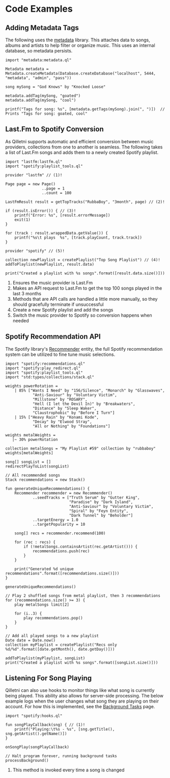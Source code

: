 # Code Examples

## Adding Metadata Tags

The following uses the [metadata](https://qilletni-docs.yarr.is/library/metadata/) library. This attaches data to songs, albums and artists to help filter or organize music. This uses an internal database, so metadata persists.

```qilletni
import "metadata:metadata.ql"

Metadata metadata = Metadata.createMetadata(Database.createDatabase("localhost", 5444, "metadata", "admin", "pass"))

song mySong = "God Knows" by "Knocked Loose"

metadata.addTag(mySong, "goated")
metadata.addTag(mySong, "cool")

printf("Tags for song: %s", [metadata.getTags(mySong).join(", ")])  // Prints "Tags for song: goated, cool"

```

## Last.Fm to Spotify Conversion

As Qilletni supports automatic and efficient conversion between music providers, collections from one to another is seamless. The following takes a list of Last.Fm songs and adds them to a newly created Spotify playlist.

```qilletni
import "lastfm:lastfm.ql"
import "spotify:playlist_tools.ql"

provider "lastfm" // (1)!

Page page = new Page()
                ..page = 1
                ..count = 100

LastFmResult result = getTopTracks("RubbaBoy", "3month", page) // (2)!

if (result.isError()) { // (3)!
    printf("Error: %s", [result.errorMessage])
    exit(1)
}

for (track : result.wrappedData.getValue()) {
    printf("%s\t plays  %s", [track.playCount, track.track])
}

provider "spotify" // (5)!

collection newPlaylist = createPlaylist("Top Song Playlist") // (4)!
addToPlaylist(newPlaylist, result.data)

print("Created a playlist with %s songs".format([result.data.size()]))
```

1. Ensures the music provider is Last.Fm
2. Makes an API request to Last.Fm to get the top 100 songs played in the last 3 months
3. Methods that are API calls are handled a little more manually, so they should gracefully terminate if unsuccessful
4. Create a new Spotify playlist and add the songs
5. Switch the music provider to Spotify so conversion happens when needed

## Spotify Recommendation API

The Spotify library's [Recommender](https://qilletni-docs.yarr.is/library/spotify/entity/Recommender) entity, the full Spotify recommendation system can be utilized to fine tune music selections.

```qilletni
import "spotify:recommendations.ql"
import "spotify:play_redirect.ql"
import "spotify:playlist_tools.ql"
import "std:types/collections/stack.ql"

weights powerRotation =
    | 85% ["Wants I Need" by "156/Silence", "Monarch" by "Glasswaves",
            "Anti-Saviour" by "Voluntary Victim",
            "Millstone" by "ROSARY",
            "Hell (I let the Devil In)" by "Breakwaters",
            "Distance" by "Sleep Waker",
            "Claustrophobic" by "Before I Turn"]
    | 15% ["Heavy Rain" by "Konami Kode",
            "Decay" by "Elwood Stray",
            "All or Nothing" by "Foundations"]

weights metalWeights =
   |~ 30% powerRotation

collection metalSongs = "My Playlist #59" collection by "rubbaboy" weights[metalWeights]

song[] songList = []
redirectPlayToList(songList)

// All recommended songs
Stack recommendations = new Stack()

fun generateUniqueRecommendations() {
    Recommender recommender = new Recommender()
            ..seedTracks = ["Truth Serum" by "Gutter King", 
                            "Paradise" by "Dark Island",
                            "Anti-Saviour" by "Voluntary Victim",
                            "Spiral" by "Feyn Entity",
                            "Dark Tunnel" by "Beholder"]
            ..targetEnergy = 1.0
            ..targetPopularity = 10

    song[] recs = recommender.recommend(100)

    for (rec : recs) {
        if (!metalSongs.containsArtist(rec.getArtist())) {
            recommendations.push(rec)
        }
    }
    
    print("Generated %d unique recommendations".format([recommendations.size()]))
}

generateUniqueRecommendations()

// Play 2 shuffled songs from metal playlist, then 3 recommendations
for (recommendations.size() >= 3) {
    play metalSongs limit[2]

    for (i..3) {
        play recommendations.pop()
    }
}

// Add all played songs to a new playlist
Date date = Date.now()
collection myPlaylist = createPlaylist("Recs only %d/%d".format([date.getMonth(), date.getDay()]))

addToPlaylist(myPlaylist, songList)
print("Created a playlist with %s songs".format([songList.size()]))
```

## Listening For Song Playing

Qilletni can also use hooks to monitor things like what song is currently being played. This ability also allows for server-side processing. The below example logs when the user changes what song they are playing on their account. For how this is implemented, see the [Background Tasks](/native_binding/background_tasks) page.

```qilletni
import "spotify:hooks.ql"

fun songPlayCallback(sng) { // (1)!
    printf("Playing:\t%s - %s", [sng.getTitle(), sng.getArtist().getName()])
}

onSongPlay(songPlayCallback)

// Halt program forever, running background tasks
processBackground()
```

1. This method is invoked every time a song is changed

